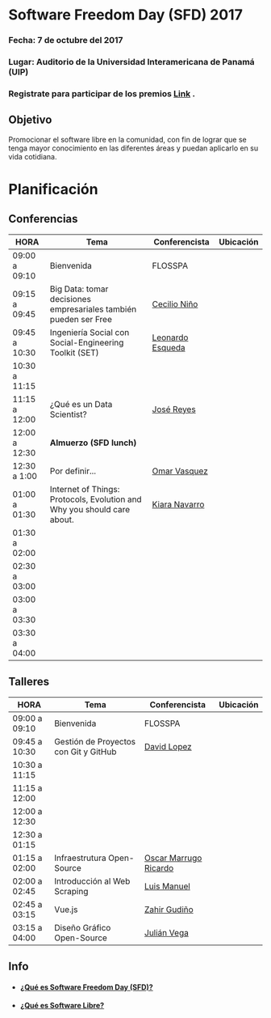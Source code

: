 # Software Freedom Day (SFD)  2017

### Fecha:  7 de octubre del 2017
### Lugar: Auditorio de la Universidad Interamericana de Panamá (UIP)

### Registrate para participar de los premios [Link](https://www.eventbrite.com/e/software-freedom-day-tickets-38042449992)  .


## Objetivo
Promocionar el software libre en la comunidad, 
con fin de lograr que se tenga mayor conocimiento en las 
diferentes áreas y puedan aplicarlo en su vida cotidiana.



# Planificación

## Conferencias
|     HORA      |                                Tema                                  |  Conferencista | Ubicación|
|---------------|----------------------------------------------------------------------|----------------|----------|
| 09:00 a 09:10 | Bienvenida                                                           | FLOSSPA        |          |
| 09:15 a 09:45 | Big Data: tomar decisiones empresariales también pueden ser Free | [Cecilio Niño](https://pa.linkedin.com/in/cecilio-niño-aa778a39) ||
| 09:45 a 10:30 | Ingeniería Social con Social-Engineering Toolkit (SET) | [Leonardo Esqueda](https://github.com/ShaoranD3) ||
| 10:30 a 11:15 | |  ||
| 11:15 a 12:00 | ¿Qué es un Data Scientist? | [José Reyes](https://github.com/yosef7/) ||
| 12:00 a 12:30 | __Almuerzo (SFD lunch)__ |||
| 12:30 a 1:00  | Por definir... | [Omar Vasquez](https://mozillians.org/es/u/omar.vasquezlima/) ||
| 01:00 a 01:30 | Internet of Things: Protocols, Evolution and Why you should care about. | [Kiara Navarro](https://www.kiaranavarro.com/)||
| 01:30 a 02:00 | |  ||
| 02:30 a 03:00 | ||| 
| 03:00 a 03:30 |  |  ||
| 03:30 a 04:00 |  | ||

## Talleres
|     HORA      |                                Tema                                  |  Conferencista | Ubicación|
|---------------|----------------------------------------------------------------------|----------------|----------|
| 09:00 a 09:10 | Bienvenida                                                           | FLOSSPA        |          |
| 09:45 a 10:30 | Gestión de Proyectos con Git y GitHub| [David Lopez](https://twitter.com/David25LO?lang=es) ||
| 10:30 a 11:15 |  |  ||
| 11:15 a 12:00 |  |  ||
| 12:00 a 12:30 |  |  ||
| 12:30 a 01:15 |  |  ||
| 01:15 a 02:00 | Infraestrutura Open-Source | [Oscar Marrugo Ricardo](https://pa.linkedin.com/in/oscar-marrugo-ricardo-a558a573) ||
| 02:00 a 02:45 | Introducción al Web Scraping| [Luis Manuel](https://github.com/blackfile) ||
| 02:45 a 03:15 | Vue.js |[Zahir Gudiño](https://twitter.com/zgudino?lang=es)|| 
| 03:15 a 04:00 | Diseño Gráfico Open-Source | [Julián Vega](http://www.arpiasoftware.com/)||


## Info 
- #### [¿Qué es Software Freedom Day (SFD)?](/info/whatSFD.md)
- #### [¿Qué es Software Libre?](/info/whatis.md)

